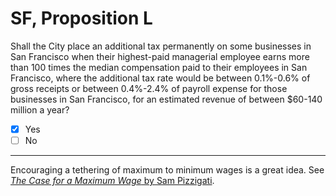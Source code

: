 # SF, Proposition L

Shall the City place an additional tax permanently on some businesses in San Francisco when their highest-paid managerial employee earns more than 100 times the median compensation paid to their employees in San Francisco, where the additional tax rate would be between 0.1%-0.6% of gross receipts or between 0.4%-2.4% of payroll expense for those businesses in San Francisco, for an estimated revenue of between $60-140 million a year?

- [x] Yes
- [ ] No

---

Encouraging a tethering of maximum to minimum wages is a great idea. See [_The Case for a Maximum Wage_ by Sam Pizzigati](https://isbn.nu/1509524924).


